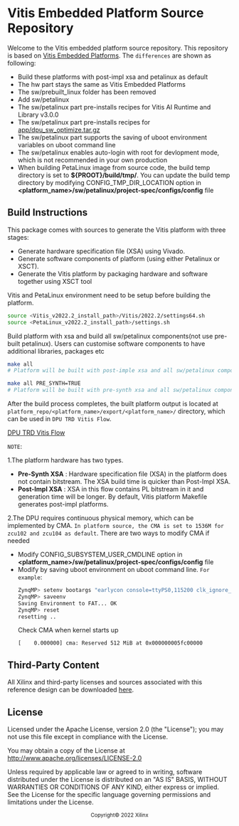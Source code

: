 # Vitis Embedded Platform Source Repository

Welcome to the Vitis embedded platform source repository. This repository is based on [Vitis Embedded
Platforms][3]. The `differences` are shown as following:

[3]: https://github.com/Xilinx/Vitis_Embedded_Platform_Source

- Build these platforms with post-impl xsa and petalinux as default
- The hw part stays the same as Vitis Embedded Platforms
- The sw/prebuilt_linux folder has been removed
- Add sw/petalinux
- The sw/petalinux part pre-installs recipes for Vitis AI Runtime and Library v3.0.0
- The sw/petalinux part pre-installs recipes for [app/dpu_sw_optimize.tar.gz](../../../app/dpu_sw_optimize.tar.gz)
- The sw/petalinux part supports the saving of uboot environment variables on uboot command line
- The sw/petalinux enables auto-login with root for devlopment mode, which is not recommended in your own production
- When building PetaLinux image from source code, the build temp directory is set to **${PROOT}/build/tmp/**. You can update the build temp directory by modifying CONFIG_TMP_DIR_LOCATION option in **<platform_name>/sw/petalinux/project-spec/configs/config** file



## Build Instructions


This package comes with sources to generate the Vitis platform with three stages:

- Generate hardware specification file (XSA) using Vivado.
- Generate software components of platform (using either Petalinux or XSCT).
- Generate the Vitis platform by packaging hardware and software together using XSCT tool

Vitis and PetaLinux environment need to be setup before building the platform.

  ```bash
  source <Vitis_v2022.2_install_path>/Vitis/2022.2/settings64.sh
  source <PetaLinux_v2022.2_install_path>/settings.sh
  ```

Build platform with xsa and build all sw/petalinux components(not use pre-built petalinux). Users can customise software components to have additional libraries, packages etc

  ```bash
  make all
  # Platform will be built with post-imple xsa and all sw/petalinux components

  make all PRE_SYNTH=TRUE
  # Platform will be built with pre-synth xsa and all sw/petalinux components
  ```

After the build process completes, the built platform output is located at `platform_repo/<platform_name>/export/<platform_name>/` directory, which can be used in `DPU TRD Vitis Flow`.


[DPU TRD Vitis Flow ](../README.md)



`NOTE`:

1.The platform hardware has two types.

- **Pre-Synth XSA** : Hardware specification file (XSA) in the platform does not contain bitstream. The XSA build time is quicker than Post-Impl XSA.
- **Post-Impl XSA** : XSA in this flow contains PL bitstream in it and generation time will be longer. By default, Vitis platform Makefile generates post-impl platforms.

2.The DPU requires continuous physical memory, which can be implemented by CMA. `In platform source, the CMA is set to 1536M for zcu102 and zcu104 as default`. There are two ways to modify CMA if needed
- Modify CONFIG_SUBSYSTEM_USER_CMDLINE option in **<platform_name>/sw/petalinux/project-spec/configs/config** file
- Modify by saving uboot environment on uboot command line. `For example`:
  ```bash
  ZynqMP> setenv bootargs "earlycon console=ttyPS0,115200 clk_ignore_unused root=/dev/mmcblk0p2 rw rootwait cma=512M"
  ZynqMP> saveenv
  Saving Environment to FAT... OK
  ZynqMP> reset
  resetting ..
  ```
  Check CMA when kernel starts up
  ```
  [    0.000000] cma: Reserved 512 MiB at 0x000000005fc00000
  ```


## Third-Party Content
All Xilinx and third-party licenses and sources associated with this reference design can be downloaded [here](https://www.xilinx.com/member/forms/download/xef.html?filename=xilinx-zynqmp-common-target-2022.2.tar.gz).


## License
Licensed under the Apache License, version 2.0 (the "License"); you may not use this file except in compliance with the License.

You may obtain a copy of the License at http://www.apache.org/licenses/LICENSE-2.0

Unless required by applicable law or agreed to in writing, software distributed under the License is distributed on an "AS IS" BASIS, WITHOUT WARRANTIES OR CONDITIONS OF ANY KIND, either express or implied. See the License for the specific language governing permissions and limitations under the License.

<p align="center"><sup>Copyright&copy; 2022 Xilinx</sup></p>
